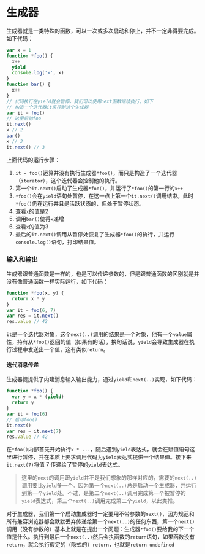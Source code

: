 <!--
 * @Descripttion: 生成器章节
 * @Author: jiegiser
 * @Date: 2019-12-13 08:52:00
 * @LastEditors: jiegiser
 * @LastEditTime: 2019-12-17 08:39:12
 -->
# 生成器

生成器就是一类特殊的函数，可以一次或多次启动和停止，并不一定非得要完成。如下代码：
```js
var x = 1
function *foo() {
  x++
  yield
  console.log('x', x)
}
function bar() {
  x++
}
// 代码执行在yield就会暂停，我们可以使用next函数继续执行，如下
// 构造一个迭代器it来控制这个生成器
var it = foo()
// 这里启动foo
it.next()
x // 2
bar()
x // 3
it.next() // 3
```
上面代码的运行步骤：
1. `it = foo()`运算并没有执行生成器`*foo()`，而只是构造了一个迭代器（`iterator`），这个迭代器会控制他的执行。
2. 第一个`it.next()`启动了生成器`*foo()`，并运行了`*foo()`的第一行的`x++`
3. `*foo()`会在`yield`语句处暂停，在这一点上第一个`it.next()`调用结束。此时`*foo()`仍在运行并且是活跃状态的，但处于暂停状态。
4. 查看`x`的值是2
5. 调用`bar()`使得`x`递增
6. 查看`x`的值为3
7. 最后的`it.next()`调用从暂停处恢复了生成器`*foo()`的执行，并运行`console.log()`语句，打印结果值。

### 输入和输出

生成器跟普通函数是一样的，也是可以传递参数的，但是跟普通函数的区别就是并没有像普通函数一样实际运行，如下代码：

```js
function *foo(x, y) {
  return x * y
}
var it = foo(6, 7)
var res = it.next()
res.value // 42
```
`it`是一个迭代器对象，这个`next(..)`调用的结果是一个对象，他有一个`value`属性，持有从`*foo()`返回的值（如果有的话），换句话说，`yield`会导致生成器在执行过程中发送出一个值，这有类似`return`。

#### 迭代消息传递

生成器提提供了内建消息输入输出能力，通过`yield`和`next(..)`实现，如下代码：

```js
function *foo() {
  var y = x * (yield)
  return y
}
var it = foo(6)
// 启动foo()
it.next()
var res = it.next(7)
res.value // 42
```
在`*foo()`内部首先开始执行`x * ...`，随后遇到`yield`表达式，就会在赋值语句这里进行暂停，并在本质上要求调用代码为`yield`表达式提供一个结果值。接下来`it.next(7)`将值 7 传递给了暂停的`yield`表达式。

> 这里的`next`的调用跟`yield`并不是我们想象的那样对应的，需要的`next(..)`调用要比`yield`多一个。因为第一个`next(..)`总是启动一个生成器，并运行到第一个`yield`处。不过，是第二个`next(..)`调用完成第一个被暂停的`yield`表达式，第三个`next(..)`调用完成第二个`yield`，以此类推。

对于生成器，我们第一个启动生成器时一定要用不带参数的`next()`，因为规范和所有兼容浏览器都会默默丢弃传递给第一个`next(..)`的任何东西，第一个`next()`调用（没有参数的）基本上就是在提出一个问题：生成器`*foo()`要给我的下一个值是什么。执行到最后一个`next(..)`然后会执函数的`return`语句，如果函数没有`return`，就会执行假定的（隐式的）`return`，也就是`return undefined`